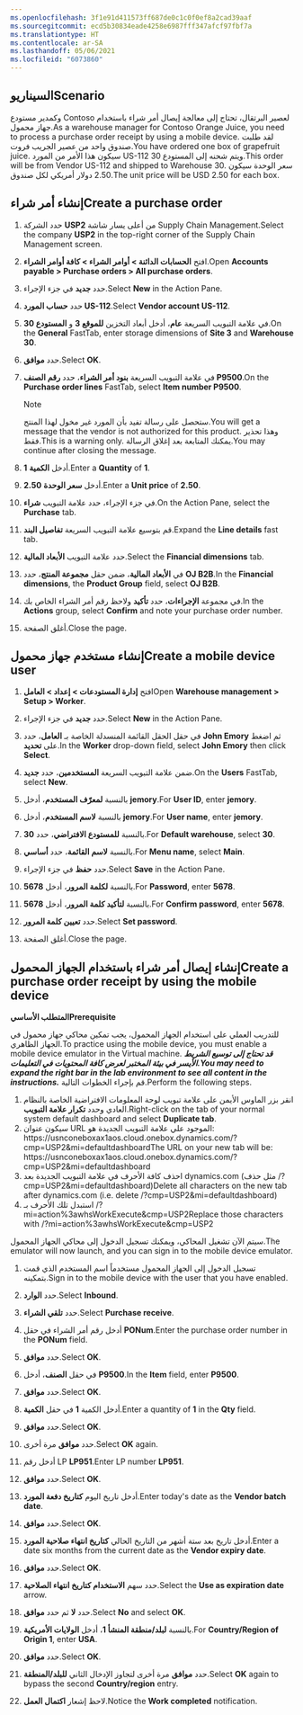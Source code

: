 ```yaml
---
ms.openlocfilehash: 3f1e91d411573ff687de0c1c0f0ef8a2cad39aaf
ms.sourcegitcommit: ecd5b30834eade4258e6987fff347afcf97fbf7a
ms.translationtype: HT
ms.contentlocale: ar-SA
ms.lasthandoff: 05/06/2021
ms.locfileid: "6073860"
---
```

## <a name="scenario"></a><span data-ttu-id="a9f75-101">السيناريو</span><span class="sxs-lookup"><span data-stu-id="a9f75-101">Scenario</span></span> 
<span data-ttu-id="a9f75-102">وكمدير مستودع Contoso لعصير البرتقال، تحتاج إلى معالجة إيصال أمر شراء باستخدام جهاز محمول.</span><span class="sxs-lookup"><span data-stu-id="a9f75-102">As a warehouse manager for Contoso Orange Juice, you need to process a purchase order receipt by using a mobile device.</span></span> <span data-ttu-id="a9f75-103">لقد طلبت صندوق واحد من عصير الجريب فروت.</span><span class="sxs-lookup"><span data-stu-id="a9f75-103">You have ordered one box of grapefruit juice.</span></span> <span data-ttu-id="a9f75-104">سيكون هذا الأمر من المورد US-112 ويتم شحنه إلى المستودع 30.</span><span class="sxs-lookup"><span data-stu-id="a9f75-104">This order will be from Vendor US-112 and shipped to Warehouse 30.</span></span> <span data-ttu-id="a9f75-105">سعر الوحدة سيكون 2.50 دولار أمريكي لكل صندوق.</span><span class="sxs-lookup"><span data-stu-id="a9f75-105">The unit price will be USD 2.50 for each box.</span></span>

## <a name="create-a-purchase-order"></a><span data-ttu-id="a9f75-106">إنشاء أمر شراء</span><span class="sxs-lookup"><span data-stu-id="a9f75-106">Create a purchase order</span></span>

1.  <span data-ttu-id="a9f75-107">حدد الشركة **USP2** من أعلى يسار شاشة Supply Chain Management.</span><span class="sxs-lookup"><span data-stu-id="a9f75-107">Select the company **USP2** in the top-right corner of the Supply Chain Management screen.</span></span>
2.  <span data-ttu-id="a9f75-108">افتح **الحسابات الدائنة > أوامر الشراء > كافة أوامر الشراء**.</span><span class="sxs-lookup"><span data-stu-id="a9f75-108">Open **Accounts payable > Purchase orders > All purchase orders**.</span></span>

2.  <span data-ttu-id="a9f75-109">حدد **جديد** في جزء الإجراء.</span><span class="sxs-lookup"><span data-stu-id="a9f75-109">Select **New** in the Action Pane.</span></span>

3.  <span data-ttu-id="a9f75-110">حدد **حساب المورد US-112**.</span><span class="sxs-lookup"><span data-stu-id="a9f75-110">Select **Vendor account US-112**.</span></span>

4.  <span data-ttu-id="a9f75-111">في علامة التبويب السريعة **عام**، أدخل أبعاد التخزين **للموقع 3** و **المستودع 30**.</span><span class="sxs-lookup"><span data-stu-id="a9f75-111">On the **General** FastTab, enter storage dimensions of **Site 3** and **Warehouse 30**.</span></span>

5.  <span data-ttu-id="a9f75-112">حدد **موافق**.</span><span class="sxs-lookup"><span data-stu-id="a9f75-112">Select **OK**.</span></span>

6.  <span data-ttu-id="a9f75-113">في علامة التبويب السريعة **بنود أمر الشراء**، حدد **رقم الصنف P9500**.</span><span class="sxs-lookup"><span data-stu-id="a9f75-113">On the **Purchase order lines** FastTab, select **Item number P9500**.</span></span>

    > [!NOTE]
    > <span data-ttu-id="a9f75-114">ستحصل على رسالة تفيد بأن المورد غير مخول لهذا المنتج.</span><span class="sxs-lookup"><span data-stu-id="a9f75-114">You will get a message that the vendor is not authorized for this product.</span></span> <span data-ttu-id="a9f75-115">وهذا تحذير فقط.</span><span class="sxs-lookup"><span data-stu-id="a9f75-115">This is a warning only.</span></span> <span data-ttu-id="a9f75-116">يمكنك المتابعة بعد إغلاق الرسالة.</span><span class="sxs-lookup"><span data-stu-id="a9f75-116">You may continue after closing the message.</span></span> 

7.  <span data-ttu-id="a9f75-117">أدخل **الكمية** **1**.</span><span class="sxs-lookup"><span data-stu-id="a9f75-117">Enter a **Quantity** of **1**.</span></span>

8.  <span data-ttu-id="a9f75-118">أدخل **سعر الوحدة** **2.50**.</span><span class="sxs-lookup"><span data-stu-id="a9f75-118">Enter a **Unit price** of **2.50**.</span></span>

9.  <span data-ttu-id="a9f75-119">في جزء الإجراء، حدد علامة التبويب **شراء**.</span><span class="sxs-lookup"><span data-stu-id="a9f75-119">On the Action Pane, select the **Purchase** tab.</span></span>
10. <span data-ttu-id="a9f75-120">قم بتوسيع علامة التبويب السريعة **تفاصيل البند**.</span><span class="sxs-lookup"><span data-stu-id="a9f75-120">Expand the **Line details** fast tab.</span></span>
11. <span data-ttu-id="a9f75-121">حدد علامة التبويب **الأبعاد المالية**.</span><span class="sxs-lookup"><span data-stu-id="a9f75-121">Select the **Financial dimensions** tab.</span></span>
12. <span data-ttu-id="a9f75-122">في **الأبعاد المالية**، ضمن حقل **مجموعة المنتج**، حدد **OJ B2B**.</span><span class="sxs-lookup"><span data-stu-id="a9f75-122">In the **Financial dimensions**, the **Product Group** field, select **OJ B2B**.</span></span>

10. <span data-ttu-id="a9f75-123">في مجموعة **الإجراءات**، حدد **تأكيد** ولاحظ رقم أمر الشراء الخاص بك.</span><span class="sxs-lookup"><span data-stu-id="a9f75-123">In the **Actions** group, select **Confirm** and note your purchase order number.</span></span>

12. <span data-ttu-id="a9f75-124">أغلق الصفحة.</span><span class="sxs-lookup"><span data-stu-id="a9f75-124">Close the page.</span></span>

## <a name="create-a-mobile-device-user"></a><span data-ttu-id="a9f75-125">إنشاء مستخدم جهاز محمول</span><span class="sxs-lookup"><span data-stu-id="a9f75-125">Create a mobile device user</span></span> 

1.  <span data-ttu-id="a9f75-126">افتح **إدارة المستودعات > إعداد > العامل**</span><span class="sxs-lookup"><span data-stu-id="a9f75-126">Open **Warehouse management > Setup > Worker**.</span></span>

2.  <span data-ttu-id="a9f75-127">حدد **جديد** في جزء الإجراء.</span><span class="sxs-lookup"><span data-stu-id="a9f75-127">Select **New** in the Action Pane.</span></span>

3.  <span data-ttu-id="a9f75-128">في حقل الحقل القائمة المنسدلة الخاصة بـ **العامل**، حدد **John Emory** ثم اضغط على **تحديد**.</span><span class="sxs-lookup"><span data-stu-id="a9f75-128">In the **Worker** drop-down field, select **John Emory** then click **Select**.</span></span>

4.  <span data-ttu-id="a9f75-129">ضمن علامة التبويب السريعة **المستخدمين**، حدد **جديد**.</span><span class="sxs-lookup"><span data-stu-id="a9f75-129">On the **Users** FastTab, select **New**.</span></span>

5.  <span data-ttu-id="a9f75-130">بالنسبة **لمعرّف المستخدم**، أدخل **jemory**.</span><span class="sxs-lookup"><span data-stu-id="a9f75-130">For **User ID**, enter **jemory**.</span></span>

6.  <span data-ttu-id="a9f75-131">بالنسبة **لاسم المستخدم**، أدخل **jemory**.</span><span class="sxs-lookup"><span data-stu-id="a9f75-131">For **User name**, enter **jemory**.</span></span>

7.  <span data-ttu-id="a9f75-132">بالنسبة **للمستودع الافتراضي**، حدد **30**.</span><span class="sxs-lookup"><span data-stu-id="a9f75-132">For **Default warehouse**, select **30**.</span></span>

8.  <span data-ttu-id="a9f75-133">بالنسبة **لاسم القائمة**، حدد **أساسي**.</span><span class="sxs-lookup"><span data-stu-id="a9f75-133">For **Menu name**, select **Main**.</span></span>

9.  <span data-ttu-id="a9f75-134">حدد **حفظ** في جزء الإجراء.</span><span class="sxs-lookup"><span data-stu-id="a9f75-134">Select **Save** in the Action Pane.</span></span>

10. <span data-ttu-id="a9f75-135">بالنسبة **لكلمة المرور**، أدخل **5678**.</span><span class="sxs-lookup"><span data-stu-id="a9f75-135">For **Password**, enter **5678**.</span></span>

11. <span data-ttu-id="a9f75-136">بالنسبة **لتأكيد كلمة المرور**، أدخل **5678**.</span><span class="sxs-lookup"><span data-stu-id="a9f75-136">For **Confirm password**, enter **5678**.</span></span>

12. <span data-ttu-id="a9f75-137">حدد **تعيين كلمة المرور**.</span><span class="sxs-lookup"><span data-stu-id="a9f75-137">Select **Set password**.</span></span>

13. <span data-ttu-id="a9f75-138">أغلق الصفحة.</span><span class="sxs-lookup"><span data-stu-id="a9f75-138">Close the page.</span></span>


## <a name="create-a-purchase-order-receipt-by-using-the-mobile-device"></a><span data-ttu-id="a9f75-139">إنشاء إيصال أمر شراء باستخدام الجهاز المحمول</span><span class="sxs-lookup"><span data-stu-id="a9f75-139">Create a purchase order receipt by using the mobile device</span></span>

<span data-ttu-id="a9f75-140">**المتطلب الأساسي**</span><span class="sxs-lookup"><span data-stu-id="a9f75-140">**Prerequisite**</span></span>

<span data-ttu-id="a9f75-141">للتدريب العملي على استخدام الجهاز المحمول، يجب تمكين محاكي جهاز محمول في الجهاز الظاهري.</span><span class="sxs-lookup"><span data-stu-id="a9f75-141">To practice using the mobile device, you must enable a mobile device emulator in the Virtual machine.</span></span> 
<span data-ttu-id="a9f75-142">***قد تحتاج إلى توسيع الشريط الأيسر في بيئة المختبر لعرض كافة المحتويات في التعليمات.***</span><span class="sxs-lookup"><span data-stu-id="a9f75-142">***You may need to expand the right bar in the lab environment to see all content in the instructions.***</span></span>
<span data-ttu-id="a9f75-143">قم بإجراء الخطوات التالية.</span><span class="sxs-lookup"><span data-stu-id="a9f75-143">Perform the following steps.</span></span>

1.  <span data-ttu-id="a9f75-144">انقر بزر الماوس الأيمن على علامة تبويب لوحة المعلومات الافتراضية الخاصة بالنظام العادي وحدد **تكرار علامة التبويب**.</span><span class="sxs-lookup"><span data-stu-id="a9f75-144">Right-click on the tab of your normal system default dashboard and select **Duplicate tab**.</span></span>
2.  <span data-ttu-id="a9f75-145">سيكون عنوان URL الموجود علي علامة التبويب الجديدة هو: https:\//usnconeboxax1aos.cloud.onebox.dynamics.com/?cmp=USP2&mi=defaultdashboard</span><span class="sxs-lookup"><span data-stu-id="a9f75-145">The URL on your new tab will be: https:\//usnconeboxax1aos.cloud.onebox.dynamics.com/?cmp=USP2&mi=defaultdashboard</span></span>
3.  <span data-ttu-id="a9f75-146">احذف كافة الأحرف في علامة التبويب الجديدة بعد dynamics.com (مثل حذف /?cmp=USP2&mi=defaultdashboard)</span><span class="sxs-lookup"><span data-stu-id="a9f75-146">Delete all characters on the new tab after dynamics.com (i.e. delete /?cmp=USP2&mi=defaultdashboard)</span></span>
4.  <span data-ttu-id="a9f75-147">استبدل تلك الأحرف بـ /?mi=action%3awhsWorkExecute&cmp=USP2</span><span class="sxs-lookup"><span data-stu-id="a9f75-147">Replace those characters with /?mi=action%3awhsWorkExecute&cmp=USP2</span></span>

<span data-ttu-id="a9f75-148">سيتم الآن تشغيل المحاكي، ويمكنك تسجيل الدخول إلى محاكي الجهاز المحمول.</span><span class="sxs-lookup"><span data-stu-id="a9f75-148">The emulator will now launch, and you can sign in to the mobile device emulator.</span></span>


1.  <span data-ttu-id="a9f75-149">تسجيل الدخول إلى الجهاز المحمول مستخدماً اسم المستخدم الذي قمت بتمكينه.</span><span class="sxs-lookup"><span data-stu-id="a9f75-149">Sign in to the mobile device with the user that you have enabled.</span></span>

2.  <span data-ttu-id="a9f75-150">حدد **الوارد**.</span><span class="sxs-lookup"><span data-stu-id="a9f75-150">Select **Inbound**.</span></span>

3.  <span data-ttu-id="a9f75-151">حدد **تلقي الشراء**.</span><span class="sxs-lookup"><span data-stu-id="a9f75-151">Select **Purchase receive**.</span></span>

4.  <span data-ttu-id="a9f75-152">أدخل رقم أمر الشراء في حقل **PONum**.</span><span class="sxs-lookup"><span data-stu-id="a9f75-152">Enter the purchase order number in the **PONum** field.</span></span>

5.  <span data-ttu-id="a9f75-153">حدد **موافق**.</span><span class="sxs-lookup"><span data-stu-id="a9f75-153">Select **OK**.</span></span>

6.  <span data-ttu-id="a9f75-154">في حقل **الصنف**، أدخل **P9500**.</span><span class="sxs-lookup"><span data-stu-id="a9f75-154">In the **Item** field, enter **P9500**.</span></span> 

7.  <span data-ttu-id="a9f75-155">حدد **موافق**.</span><span class="sxs-lookup"><span data-stu-id="a9f75-155">Select **OK**.</span></span>

8.  <span data-ttu-id="a9f75-156">أدخل الكمية **1** في حقل **الكمية**.</span><span class="sxs-lookup"><span data-stu-id="a9f75-156">Enter a quantity of **1** in the **Qty** field.</span></span>

9.  <span data-ttu-id="a9f75-157">حدد **موافق**.</span><span class="sxs-lookup"><span data-stu-id="a9f75-157">Select **OK**.</span></span>

10. <span data-ttu-id="a9f75-158">حدد **موافق** مرة أخرى.</span><span class="sxs-lookup"><span data-stu-id="a9f75-158">Select **OK** again.</span></span>

11. <span data-ttu-id="a9f75-159">أدخل رقم LP **LP951**.</span><span class="sxs-lookup"><span data-stu-id="a9f75-159">Enter LP number **LP951**.</span></span>

12. <span data-ttu-id="a9f75-160">حدد **موافق**.</span><span class="sxs-lookup"><span data-stu-id="a9f75-160">Select **OK**.</span></span>

13. <span data-ttu-id="a9f75-161">أدخل تاريخ اليوم **كتاريخ دفعة المورد**.</span><span class="sxs-lookup"><span data-stu-id="a9f75-161">Enter today's date as the **Vendor batch date**.</span></span>

14. <span data-ttu-id="a9f75-162">حدد **موافق**.</span><span class="sxs-lookup"><span data-stu-id="a9f75-162">Select **OK**.</span></span>

15. <span data-ttu-id="a9f75-163">أدخل تاريخ بعد ستة أشهر من التاريخ الحالي **كتاريخ انتهاء صلاحية المورد**.</span><span class="sxs-lookup"><span data-stu-id="a9f75-163">Enter a date six months from the current date as the **Vendor expiry date**.</span></span>

16. <span data-ttu-id="a9f75-164">حدد **موافق**.</span><span class="sxs-lookup"><span data-stu-id="a9f75-164">Select **OK**.</span></span>

17. <span data-ttu-id="a9f75-165">حدد سهم **الاستخدام كتاريخ انتهاء الصلاحية**.</span><span class="sxs-lookup"><span data-stu-id="a9f75-165">Select the **Use as expiration date** arrow.</span></span>

18. <span data-ttu-id="a9f75-166">حدد **لا** ثم حدد **موافق**.</span><span class="sxs-lookup"><span data-stu-id="a9f75-166">Select **No** and select **OK**.</span></span>

19. <span data-ttu-id="a9f75-167">بالنسبة **لبلد/منطقة المنشأ 1**، أدخل **الولايات الأمريكية**.</span><span class="sxs-lookup"><span data-stu-id="a9f75-167">For **Country/Region of Origin 1**, enter **USA**.</span></span>

20. <span data-ttu-id="a9f75-168">حدد **موافق**.</span><span class="sxs-lookup"><span data-stu-id="a9f75-168">Select **OK**.</span></span>

21. <span data-ttu-id="a9f75-169">حدد **موافق** مرة أخرى لتجاوز الإدخال الثاني **للبلد/المنطقة**.</span><span class="sxs-lookup"><span data-stu-id="a9f75-169">Select **OK** again to bypass the second **Country/region** entry.</span></span>

22. <span data-ttu-id="a9f75-170">لاحظ إشعار **اكتمال العمل**.</span><span class="sxs-lookup"><span data-stu-id="a9f75-170">Notice the **Work completed** notification.</span></span> 
